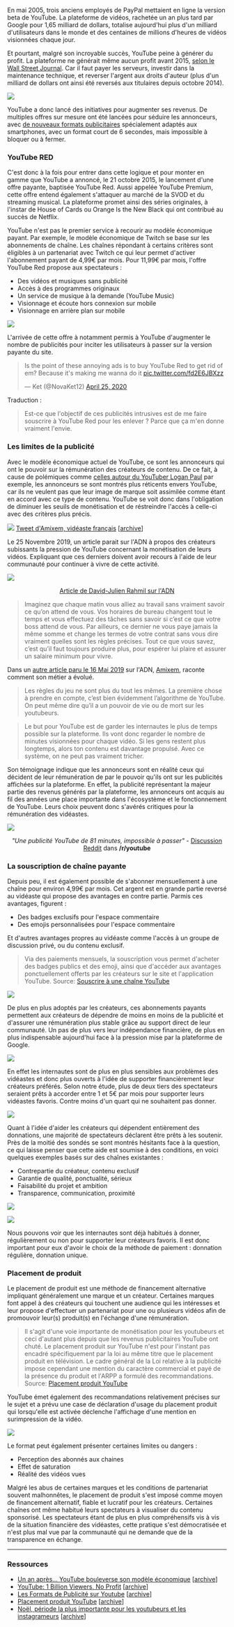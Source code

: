 En mai 2005, trois anciens employés de PayPal mettaient en ligne la version beta de YouTube. La plateforme de vidéos, rachetée un an plus tard par Google pour 1,65 milliard de dollars, totalise aujourd'hui plus d'un milliard d'utilisateurs dans le monde et des centaines de millions d'heures de vidéos visionnées chaque jour.

Et pourtant, malgré son incroyable succès, YouTube peine à générer du profit. La plateforme ne générait même aucun profit avant 2015, [selon le Wall Street Journal][2]. Car il faut payer les serveurs, investir dans la maintenance technique, et reverser l'argent aux droits d'auteur (plus d'un milliard de dollars ont ainsi été reversés aux titulaires depuis octobre 2014).

![](../assets/screenshot_5.png)

YouTube a donc lancé des initiatives pour augmenter ses revenus. De multiples offres sur mesure ont été lancées pour séduire les annonceurs, avec [de nouveaux formats publicitaires][3] spécialement adaptés aux smartphones, avec un format court de 6 secondes, mais impossible à bloquer ou à fermer.

### YouTube RED

C'est donc à la fois pour entrer dans cette logique et pour monter en gamme que YouTube a annoncé, le 21 octobre 2015, le lancement d'une offre payante, baptisée YouTube Red. Aussi appelée YouTube Premium, cette offre entend également s'attaquer au marché de la SVOD et du streaming musical. La plateforme promet ainsi des séries originales, à l'instar de House of Cards ou Orange Is the New Black qui ont contribué au succès de Netflix.

YouTube n'est pas le premier service à recourir au modèle économique payant. Par exemple, le modèle économique de Twitch se base sur les abonnements de chaîne. Les chaînes répondant à certains critères sont éligibles à un partenariat avec Twitch ce qui leur permet d'activer l'abonnement payant de 4,99€ par mois. Pour 11,99€ par mois, l'offre YouTube Red propose aux spectateurs :

- Des vidéos et musiques sans publicité
- Accès à des programmes originaux
- Un service de musique à la demande (YouTube Music)
- Visionnage et écoute hors connexion sur mobile
- Visionnage en arrière plan sur mobile

![](../assets/screenshot_10.png)

L'arrivée de cette offre à notamment permis à YouTube d'augmenter le nombre de publicités pour inciter les utilisateurs à passer sur la version payante du site.

<blockquote class="twitter-tweet"><p lang="en" dir="ltr">Is the point of these annoying ads is to buy YouTube Red to get rid of em? Because it&#39;s making me wanna do it <a href="https://t.co/fd2E6JBXzz">pic.twitter.com/fd2E6JBXzz</a></p>&mdash; Ket (@NovaKet12) <a href="https://twitter.com/NovaKet12/status/1254033178257481734?ref_src=twsrc%5Etfw">April 25, 2020</a></blockquote> <script async src="https://platform.twitter.com/widgets.js" charset="utf-8"></script>

Traduction :

>Est-ce que l'objectif de ces publicités intrusives est de me faire souscrire à YouTube Red pour les enlever ? Parce que ça m'en donne vraiment l'envie.

### Les limites de la publicité

Avec le modèle économique actuel de YouTube, ce sont les annonceurs qui ont le pouvoir sur la rémunération des créateurs de contenu. De ce fait, à cause de polémiques comme [celles autour du YouTuber Logan Paul][8] par exemple, les annonceurs se sont montrés plus réticents envers YouTube, car ils ne veulent pas que leur image de marque soit assimilée comme étant en accord avec ce type de contenu. YouTube se voit donc dans l'obligation de diminuer les seuils de monétisation et de réstreindre l'accès à celle-ci avec des critères plus précis.

![](../assets/screenshot_3.png)
[Tweet d'Amixem, vidéaste français][7] [[archive][7_archive]]

Le 25 Novembre 2019, un article parait sur l'ADN à propos des créateurs subissants la pression de YouTube concernant la monétisation de leurs vidéos. Expliquant que ces derniers doivent avoir recours à l'aide de leur communauté pour continuer à vivre de cette activité.

![](../assets/screenshot_2.png)
<div align="center">
    <a href="https://web.archive.org/web/20200229093359/https://www.ladn.eu/media-mutants/tv-et-nouvelles-images/comment-youtubeurs-font-financer-communaute/" target="_blank">Article de David-Julien Rahmil sur l'ADN</a>
</div>

>Imaginez que chaque matin vous alliez au travail sans vraiment savoir ce qu’on attend de vous. Vos horaires de bureau changent tout le temps et vous effectuez des tâches sans savoir si c’est ce que votre boss attend de vous. Par ailleurs, ce dernier ne vous paye jamais la même somme et change les termes de votre contrat sans vous dire vraiment quelles sont les règles précises. Tout ce que vous savez, c’est qu’il faut toujours produire plus, pour espérer lui plaire et assurer un salaire minimum pour vivre.

Dans un [autre article paru le 16 Mai 2019](https://www.ladn.eu/media-mutants/tv-et-nouvelles-images/amixem-youtube-surtout-plaire-algorithme/) sur l'ADN, [Amixem](https://www.youtube.com/user/FPSCoopGameplays), raconte comment son métier a évolué.

>Les règles du jeu ne sont plus du tout les mêmes. La première chose à prendre en compte, c’est bien évidemment l’algorithme de YouTube. On peut même dire qu’il a un pouvoir de vie ou de mort sur les youtubeurs.

>Le but pour YouTube est de garder les internautes le plus de temps possible sur la plateforme. Ils vont donc regarder le nombre de minutes visionnées pour chaque vidéo. Si les gens restent plus longtemps, alors ton contenu est davantage propulsé. Avec ce système, on ne peut pas vraiment tricher.

Son témoignage indique que les annonceurs sont en réalité ceux qui décident de leur rémunération de par le pouvoir qu'ils ont sur les publicités affichées sur la plateforme. En effet, la publicité représentant la majeur partie des revenus générés par la plateforme, les annonceurs ont acquis au fil des années une place importante dans l'écosystème et le fonctionnement de YouTube. Leurs choix peuvent donc s'avérés critiques pour la rémunération des vidéastes.

![](../assets/screenshot_9.png)
<div align="center"><i>"Une publicité YouTube de 81 minutes, impossible à passer"</i> - <a href="https://www.reddit.com/r/youtube/comments/gckm4b/an_81_minute_long_nonskippable_ad_on_youtube/">Discussion Reddit</a> dans <strong>/r/youtube</strong></div>

### La souscription de chaîne payante

Depuis peu, il est également possible de s'abonner mensuellement à une chaîne pour environ 4,99€ par mois. Cet argent est en grande partie reversé au vidéaste qui propose des avantages en contre partie. Parmis ces avantages, figurent :

- Des badges exclusifs pour l'espace commentaire
- Des emojis personnalisées pour l'espace commentaire

Et d'autres avantages propres au vidéaste comme l'accès à un groupe de discussion privé, ou du contenu exclusif.

>Via des paiements mensuels, la souscription vous permet d'acheter des badges publics et des emoji, ainsi que d'accéder aux avantages ponctuellement offerts par les créateurs sur le site et l'application YouTube. Source: [Souscrire à une chaîne YouTube](https://support.google.com/youtube/answer/6304294?hl=fr)

![](/assets/screenshot_6.png)

De plus en plus adoptés par les créateurs, ces abonnements payants permettent aux créateurs de dépendre de moins en moins de la publicité et d'assurer une rémunération plus stable grâce au support direct de leur communauté. Un pas de plus vers leur indépendance financière, de plus en plus indispensable aujourd'hui face à la pression mise par la plateforme de Google.

![](../assets/study_10.png)

En effet les internautes sont de plus en plus sensibles aux problèmes des vidéastes et donc plus ouverts à l'idée de supporter financièrement leur créateurs préférés. Selon notre étude, plus de deux tiers des spectateurs seraient prêts à accorder entre 1 et 5€ par mois pour supporter leurs vidéastes favoris. Contre moins d'un quart qui ne souhaitent pas donner.

![](../assets/study_11.png)

Quant à l'idée d'aider les créateurs qui dépendent entièrement des donnations, une majorité de spectateurs déclarent être prêts à les soutenir. Près de la moitié des sondés se sont montrés hésitants face à la question, ce qui laisse penser que cette aide est soumise à des conditions, en voici quelques exemples basés sur des chaînes existantes :

- Contrepartie du créateur, contenu exclusif
- Garantie de qualité, ponctualité, sérieux
- Faisabilité du projet et ambition
- Transparence, communication, proximité

![](../assets/study_14.png)

![](../assets/study_13.png)

Nous pouvons voir que les internautes sont déjà habitués à donner, régulièrement ou non pour supporter leur créateurs favoris. Il est donc important pour eux d'avoir le choix de la méthode de paiement : donnation régulière, donnation unique.

### Placement de produit

Le placement de produit est une méthode de financement alternative impliquant généralement une marque et un créateur. Certaines marques font appel à des créateurs qui touchent une audience qui les intéresses et leur propose d'effectuer un partenariat pour une ou plusieurs vidéos afin de promouvoir leur(s) produit(s) en l'échange d'une rémunération.

>Il s'agit d'une voie importante de monétisation pour les youtubeurs et ceci d'autant plus depuis que les revenus publicitaires YouTube ont chuté. Le placement produit sur YouTube n'est pour l'instant pas encadré spécifiquement par la loi au même titre que le placement produit en télévision. Le cadre général de la Loi relative à la publicité impose cependant une mention du caractère commercial et payé de la présence du produit et l'ARPP a formulé des recommandations. Source: [Placement produit YouTube](https://www.definitions-marketing.com/definition/placement-produit-youtube/)

YouTube émet également des recommandations relativement précises sur le sujet et a prévu une case de déclaration d'usage du placement produit qui lorsqu'elle est activée déclenche l'affichage d'une mention en surimpression de la vidéo.

![](/assets/screenshot_7.png)

Le format peut également présenter certaines limites ou dangers :

- Perception des abonnés aux chaines
- Effet de saturation
- Réalité des vidéos vues

Malgré les abus de certaines marques et les conditions de partenariat souvent malhonnêtes, le placement de produit s'est imposé comme moyen de financement alternatif, fiable et lucratif pour les créateurs. Certaines chaînes ont même habitué leurs spectateurs à visualiser du contenu sponsorisé. Les spectateurs étant de plus en plus compréhensifs vis à vis de la situation financière des vidéastes, cette pratique s'est démocratisée et n'est plus mal vue par la communauté qui ne demande que de la transparence en échange.

----

### Ressources

- [Un an après... YouTube bouleverse son modèle économique][1] [[archive][1_archive]]
- [YouTube: 1 Billion Viewers, No Profit][2] [[archive][2_archive]]
- [Les Formats de Publicité sur Youtube][3] [[archive][3_archive]]
- [Placement produit YouTube][4] [[archive][4_archive]]
- [Noël, période la plus importante pour les youtubeurs et les instagrameurs][9] [[archive][9_archive]]

[1]:https://www.clubic.com/pro/actualite-e-business/actualite-807308-an-youtube-bouleverse-modele-economique.html
[1_archive]:https://www.clubic.com/pro/actualite-e-business/actualite-807308-an-youtube-bouleverse-modele-economique.html

[2]:https://www.wsj.com/articles/viewers-dont-add-up-to-profit-for-youtube-1424897967
[2_archive]:https://www.wsj.com/articles/viewers-dont-add-up-to-profit-for-youtube-1424897967

[3]:https://www.webmarketing-conseil.fr/les-formats-publicite-youtube/
[3_archive]:https://www.webmarketing-conseil.fr/les-formats-publicite-youtube/

[4]:https://www.definitions-marketing.com/definition/placement-produit-youtube/
[4_archive]:https://www.definitions-marketing.com/definition/placement-produit-youtube/

[7]:https://twitter.com/_Amixem/status/953612321707917312
[7_archive]:https://web.archive.org/web/20200418145846/https://twitter.com/_Amixem/status/953612321707917312

[8]:https://www.forbes.com/sites/natalierobehmed/2018/12/03/how-youtube-star-logan-paul-made-14-5-million-amid-scandal/#3ca134026b2d

[9]:https://www.lemonde.fr/pixels/article/2019/12/19/noel-periode-la-plus-importante-pour-les-youtubeurs-et-les-instagrameurs_6023438_4408996.html
[9_archive]:https://www.lemonde.fr/pixels/article/2019/12/19/noel-periode-la-plus-importante-pour-les-youtubeurs-et-les-instagrameurs_6023438_4408996.html